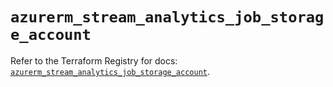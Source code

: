 # `azurerm_stream_analytics_job_storage_account`

Refer to the Terraform Registry for docs: [`azurerm_stream_analytics_job_storage_account`](https://registry.terraform.io/providers/hashicorp/azurerm/4.35.0/docs/resources/stream_analytics_job_storage_account).
